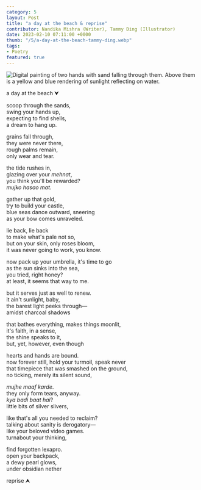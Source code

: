 ```yaml
---
category: 5
layout: Post
title: "a day at the beach & reprise"
contributor: Nandika Mishra (Writer), Tammy Ding (Illustrator)
date: 2023-02-10 07:11:00 +0000
thumb: "/5/a-day-at-the-beach-tammy-ding.webp"
tags: 
- Poetry
featured: true
---
```

<img src="{{ site.baseurl }}/uploads/5/a-day-at-the-beach-tammy-ding.jpg"
    alt="Digital painting of two hands with sand falling through them. Above them is a yellow and blue rendering of sunlight reflecting on water."
    class="w450">


<div class="beach-reprise">
<div class="day-at-the-beach"><p>a day at the beach &#11167;</p>

<p>scoop through the sands,<br/>
swing your hands up,<br/>
expecting to find shells,<br/>
a dream to hang up.</p>

<p>grains fall through,<br/>
they were never there,<br/>
rough palms remain,<br/>
only wear and tear.</p>

<p>the tide rushes in,<br/>
glazing over your <em>mehnat</em>,<br/>
you think you'll be rewarded?<br/>
<em>mujko hasao mat</em>.</p>

<p>gather up that gold,<br/>
try to build your castle,<br/>
blue seas dance outward, sneering<br/>
as your bow comes unraveled.</p>

<p>lie back, lie back<br/>
to make what's pale not so,<br/>
but on your skin, only roses bloom,<br/>
it was never going to work, you know.</p>

<p>now pack up your umbrella, it's time to go<br/>
as the sun sinks into the sea,<br/>
you tried, right honey?<br/>
at least, it seems that way to me.</p>
</div>

<div><p>but it serves just as well to renew.<br/>
it ain't sunlight, baby,<br/>
the barest light peeks through—<br/>
amidst charcoal shadows</p>

<p>that bathes everything, makes things moonlit,<br/>
it's faith, in a sense,<br/>
the shine speaks to it,<br/>
but, yet, however, even though</p>

<p>hearts and hands are bound.<br/>
now forever still, hold your turmoil, speak never<br/>
that timepiece that was smashed on the ground,<br/>
no ticking, merely its silent sound,</p>

<p><em>mujhe maaf karde</em>.<br/>
they only form tears, anyway.<br/>
<em>kya badi baat hai</em>?<br/>
little bits of silver slivers,</p>

<p>like that's all you needed to reclaim?<br/>
talking about sanity is derogatory—<br/>
like your beloved video games.<br/>
turnabout your thinking,</p>

<p>find forgotten lexapro.<br/>
open your backpack,<br/>
a dewy pearl glows,<br/>
under obsidian nether</p>

<p>reprise &#11165;</p>
</div>
</div>